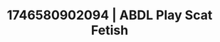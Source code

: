 ---
categories:
- Natural curves
- Artistic control
- AI-generated
- Erotic gaze
- Lip biting
- Dreamy pleasure
- ASMR
- Cosplay
image: /assets/images/1746580902094.jpg
layout: post
seo:
  description: Featured content with premium Scat Fetish, ABDL Play. HD images available.
  keywords: Scat Fetish, ABDL Play
  og_image: /assets/images/1746580902094.jpg
  schema_type: VisualArtwork
tags:
- ABDL Play
- '#1746580902094'
- Scat Fetish
title: 1746580902094 | ABDL Play Scat Fetish
---
